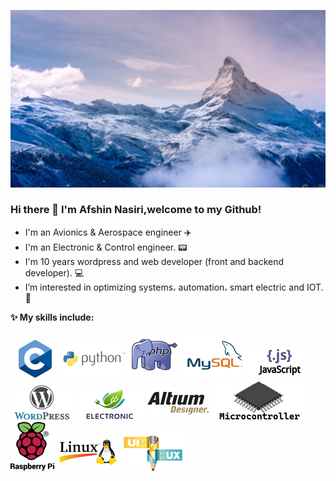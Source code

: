 ![alt text](https://raw.githubusercontent.com/afshinnasiri/afshinnasiri/main/img/p.jpg)  

### Hi there 👋 I'm Afshin Nasiri,welcome to my Github!
- I'm an Avionics & Aerospace engineer ✈️ 
- I'm an Electronic & Control engineer. 📟
- I'm 10 years wordpress and web developer (front and backend developer). 💻
- I’m interested in optimizing systems، automation، smart electric and IOT.🔌

**✨ My skills include:**  

![alt text](https://raw.githubusercontent.com/afshinnasiri/afshinnasiri/main/img/C.png)
![alt text](https://raw.githubusercontent.com/afshinnasiri/afshinnasiri/main/img/python.png)
![alt text](https://raw.githubusercontent.com/afshinnasiri/afshinnasiri/main/img/php.png)
![alt text](https://raw.githubusercontent.com/afshinnasiri/afshinnasiri/main/img/mysql.png)
![alt text](https://raw.githubusercontent.com/afshinnasiri/afshinnasiri/main/img/javascript.png)
![alt text](https://raw.githubusercontent.com/afshinnasiri/afshinnasiri/main/img/wordpress.png)
![alt text](https://raw.githubusercontent.com/afshinnasiri/afshinnasiri/main/img/electronic.png)
![alt text](https://raw.githubusercontent.com/afshinnasiri/afshinnasiri/main/img/altium.png)
![alt text](https://raw.githubusercontent.com/afshinnasiri/afshinnasiri/main/img/micro.png)
![alt text](https://raw.githubusercontent.com/afshinnasiri/afshinnasiri/main/img/Raspberry_Pi.png)
![alt text](https://raw.githubusercontent.com/afshinnasiri/afshinnasiri/main/img/linux.png)
![alt text](https://raw.githubusercontent.com/afshinnasiri/afshinnasiri/main/img/uiux.png)






<!--
**afshinnasiri/afshinnasiri** is a ✨ _special_ ✨ repository because its `README.md` (this file) appears on your GitHub profile.

Here are some ideas to get you started:

- 🔭 I’m currently working on ...
- 🌱 I’m currently learning ...
- 👯 I’m looking to collaborate on ...
- 🤔 I’m looking for help with ...
- 💬 Ask me about ...
- 📫 How to reach me: ...
- 😄 Pronouns: ...
- ⚡ Fun fact: ...
-->

